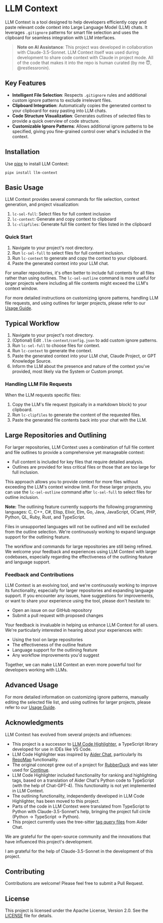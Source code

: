 # LLM Context

LLM Context is a tool designed to help developers efficiently copy and paste relevant code context into Large Language Model (LLM) chats. It leverages `.gitignore` patterns for smart file selection and uses the clipboard for seamless integration with LLM interfaces.

> **Note on AI Assistance**: This project was developed in collaboration with Claude-3.5-Sonnet. LLM Context itself was used during development to share code context with Claude in project mode. All of the code that makes it into the repo is human curated (by me 😇, @restlessronin).

## Key Features

- **Intelligent File Selection**: Respects `.gitignore` rules and additional custom ignore patterns to exclude irrelevant files.
- **Clipboard Integration**: Automatically copies the generated context to your clipboard for easy pasting into LLM chats.
- **Code Structure Visualization**: Generates outlines of selected files to provide a quick overview of code structure.
- **Customizable Ignore Patterns**: Allows additional ignore patterns to be specified, giving you fine-grained control over what's included in the context.

## Installation

Use [pipx](https://pypa.github.io/pipx/) to install LLM Context:

```
pipx install llm-context
```

## Basic Usage

LLM Context provides several commands for file selection, context generation, and project visualization:

1. `lc-sel-full`: Select files for full content inclusion
2. `lc-context`: Generate and copy context to clipboard
3. `lc-clipfiles`: Generate full file content for files listed in the clipboard

### Quick Start

1. Navigate to your project's root directory.
2. Run `lc-sel-full` to select files for full content inclusion.
3. Run `lc-context` to generate and copy the context to your clipboard.
4. Paste the generated context into your LLM chat.

For smaller repositories, it's often better to include full contents for all files rather than using outlines. The `lc-sel-outline` command is more useful for larger projects where including all file contents might exceed the LLM's context window.

For more detailed instructions on customizing ignore patterns, handling LLM file requests, and using outlines for larger projects, please refer to our [Usage Guide](docs/usage.md).

## Typical Workflow

1. Navigate to your project's root directory.
2. (Optional) Edit `.llm-context/config.json` to add custom ignore patterns.
3. Run `lc-sel-full` to choose files for context.
4. Run `lc-context` to generate the context.
5. Paste the generated context into your LLM chat, Claude Project, or GPT Knowledge Source.
6. Inform the LLM about the presence and nature of the context you've provided, most likely via the System or Custom prompt.

### Handling LLM File Requests

When the LLM requests specific files:

1. Copy the LLM's file request (typically in a markdown block) to your clipboard.
2. Run `lc-clipfiles` to generate the content of the requested files.
3. Paste the generated file contents back into your chat with the LLM.

## Large Repositories and Outlining

For larger repositories, LLM Context uses a combination of full file content and file outlines to provide a comprehensive yet manageable context:

- Full content is included for key files that require detailed analysis.
- Outlines are provided for less critical files or those that are too large for full inclusion.

This approach allows you to provide context for more files without exceeding the LLM's context window limit. For these larger projects, you can use the `lc-sel-outline` command after `lc-sel-full` to select files for outline inclusion.

**Note:** The outlining feature currently supports the following programming languages:
C, C++, C#, Elisp, Elixir, Elm, Go, Java, JavaScript, OCaml, PHP, Python, QL, Ruby, Rust, and TypeScript.

Files in unsupported languages will not be outlined and will be excluded from the outline selection. We're continuously working to expand language support for the outlining feature.

The workflow and commands for large repositories are still being refined. We welcome your feedback and experiences using LLM Context with larger codebases, especially regarding the effectiveness of the outlining feature and language support.

### Feedback and Contributions

LLM Context is an evolving tool, and we're continuously working to improve its functionality, especially for larger repositories and expanding language support. If you encounter any issues, have suggestions for improvements, or want to share your experience using the tool, please don't hesitate to:

- Open an issue on our GitHub repository
- Submit a pull request with proposed changes

Your feedback is invaluable in helping us enhance LLM Context for all users. We're particularly interested in hearing about your experiences with:

- Using the tool on large repositories
- The effectiveness of the outline feature
- Language support for the outlining feature
- Any workflow improvements you'd suggest

Together, we can make LLM Context an even more powerful tool for developers working with LLMs.

## Advanced Usage

For more detailed information on customizing ignore patterns, manually editing the selected file list, and using outlines for larger projects, please refer to our [Usage Guide](docs/usage.md).

## Acknowledgments

LLM Context has evolved from several projects and influences:

- This project is a successor to [LLM Code Highlighter](https://github.com/restlessronin/llm-code-highlighter), a TypeScript library developed for use in IDEs like VS Code.
- LLM Code Highlighter was inspired by [Aider Chat](https://github.com/paul-gauthier/aider), particularly its [RepoMap](https://aider.chat/docs/repomap.html) functionality.
- The original concept grew out of a project for [RubberDuck](https://github.com/rubberduck-ai/rubberduck-vscode) and was later used for [Continue](https://github.com/continuedev/continuedev).
- LLM Code Highlighter included functionality for ranking and highlighting tags, based on a translation of Aider Chat's Python code to TypeScript (with the help of Chat-GPT-4). This functionality is not yet implemented in LLM Context.
- The outlining functionality, independently developed in LLM Code Highlighter, has been moved to this project.
- Parts of the code in LLM Context were translated from TypeScript to Python with Claude-3.5-Sonnet's help, bringing the project full circle (Python -> TypeScript -> Python).
- This project currently uses the tree-sitter [tag query files](src/llm_context/highlighter/tag-qry/) from Aider Chat.

We are grateful for the open-source community and the innovations that have influenced this project's development.

I am grateful for the help of Claude-3.5-Sonnet in the development of this project.

## Contributing

Contributions are welcome! Please feel free to submit a Pull Request.

## License

This project is licensed under the Apache License, Version 2.0. See the [LICENSE](LICENSE) file for details.